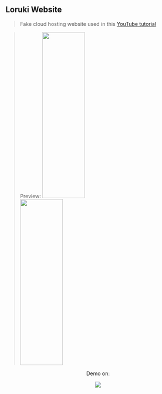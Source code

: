 ## Loruki Website

> Fake cloud hosting website used in this [YouTube tutorial](https://www.youtube.com/watch?v=p0bGHP-PXD4)

> Preview:
> <img src="src\img\gifs\loruki-desktop-view.gif" width='50%' height='450px'/>
> <img src="src\img\gifs\loruki-mobile-view.gif" width='50%' height='450px'>

<p align='center'> Demo on: </p>
<p align='center'>
  <a href='https://elegant-bhabha-49f5a5.netlify.app/' target='_blank'>
    <img src="https://img.shields.io/badge/netlify%20-00C7B7.svg?&style=for-the-badge&logo=netlify&logoColor=white" />
  </a>
</p>
